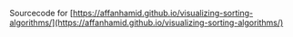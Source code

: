 Sourcecode for [https://affanhamid.github.io/visualizing-sorting-algorithms/](https://affanhamid.github.io/visualizing-sorting-algorithms/)
